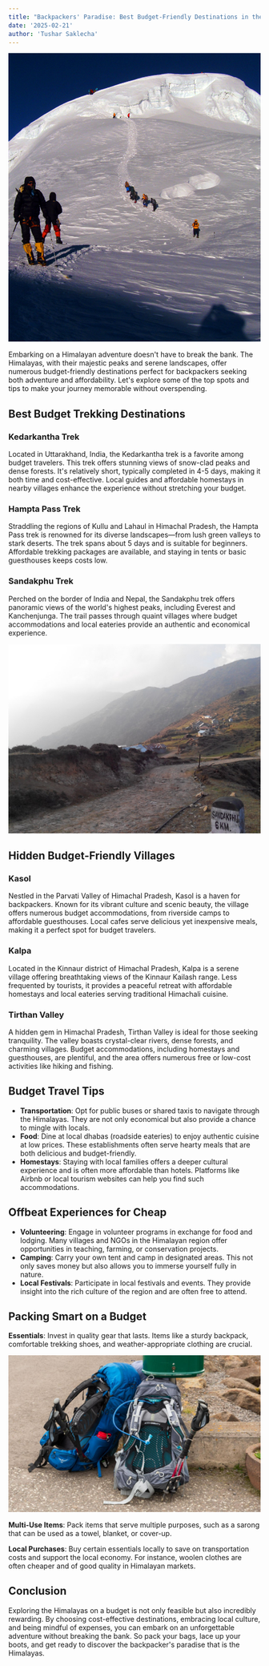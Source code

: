 ```yaml
---
title: "Backpackers' Paradise: Best Budget-Friendly Destinations in the Himalayas"
date: '2025-02-21'
author: 'Tushar Saklecha'
---
```


![Himalayas](https://raw.githubusercontent.com/mapmymap/baha-assets/refs/heads/main/images/trek/himalayas/himalayas12.png)

Embarking on a Himalayan adventure doesn't have to break the bank. The Himalayas, with their majestic peaks and serene landscapes, offer numerous budget-friendly destinations perfect for backpackers seeking both adventure and affordability. Let's explore some of the top spots and tips to make your journey memorable without overspending.

## **Best Budget Trekking Destinations**

### **Kedarkantha Trek**

Located in Uttarakhand, India, the Kedarkantha trek is a favorite among budget travelers. This trek offers stunning views of snow-clad peaks and dense forests. It's relatively short, typically completed in 4-5 days, making it both time and cost-effective. Local guides and affordable homestays in nearby villages enhance the experience without stretching your budget.

### **Hampta Pass Trek**

Straddling the regions of Kullu and Lahaul in Himachal Pradesh, the Hampta Pass trek is renowned for its diverse landscapes—from lush green valleys to stark deserts. The trek spans about 5 days and is suitable for beginners. Affordable trekking packages are available, and staying in tents or basic guesthouses keeps costs low.

### **Sandakphu Trek**

Perched on the border of India and Nepal, the Sandakphu trek offers panoramic views of the world's highest peaks, including Everest and Kanchenjunga. The trail passes through quaint villages where budget accommodations and local eateries provide an authentic and economical experience.

![Himalayas](https://raw.githubusercontent.com/mapmymap/baha-assets/refs/heads/main/images/trek/himalayas/himalayas10.jpeg)

## **Hidden Budget-Friendly Villages**

### **Kasol**

Nestled in the Parvati Valley of Himachal Pradesh, Kasol is a haven for backpackers. Known for its vibrant culture and scenic beauty, the village offers numerous budget accommodations, from riverside camps to affordable guesthouses. Local cafes serve delicious yet inexpensive meals, making it a perfect spot for budget travelers.

### **Kalpa**

Located in the Kinnaur district of Himachal Pradesh, Kalpa is a serene village offering breathtaking views of the Kinnaur Kailash range. Less frequented by tourists, it provides a peaceful retreat with affordable homestays and local eateries serving traditional Himachali cuisine.

### **Tirthan Valley**

A hidden gem in Himachal Pradesh, Tirthan Valley is ideal for those seeking tranquility. The valley boasts crystal-clear rivers, dense forests, and charming villages. Budget accommodations, including homestays and guesthouses, are plentiful, and the area offers numerous free or low-cost activities like hiking and fishing.

## **Budget Travel Tips**

- **Transportation**: Opt for public buses or shared taxis to navigate through the Himalayas. They are not only economical but also provide a chance to mingle with locals.
- **Food**: Dine at local dhabas (roadside eateries) to enjoy authentic cuisine at low prices. These establishments often serve hearty meals that are both delicious and budget-friendly.
- **Homestays**: Staying with local families offers a deeper cultural experience and is often more affordable than hotels. Platforms like Airbnb or local tourism websites can help you find such accommodations.

## **Offbeat Experiences for Cheap**

- **Volunteering**: Engage in volunteer programs in exchange for food and lodging. Many villages and NGOs in the Himalayan region offer opportunities in teaching, farming, or conservation projects.
- **Camping**: Carry your own tent and camp in designated areas. This not only saves money but also allows you to immerse yourself fully in nature.
- **Local Festivals**: Participate in local festivals and events. They provide insight into the rich culture of the region and are often free to attend.

## **Packing Smart on a Budget**

**Essentials**: Invest in quality gear that lasts. Items like a sturdy backpack, comfortable trekking shoes, and weather-appropriate clothing are crucial.

![Himalayas](https://raw.githubusercontent.com/mapmymap/baha-assets/refs/heads/main/images/trek/himalayas/himalayas11.jpeg)

**Multi-Use Items**: Pack items that serve multiple purposes, such as a sarong that can be used as a towel, blanket, or cover-up.

**Local Purchases**: Buy certain essentials locally to save on transportation costs and support the local economy. For instance, woolen clothes are often cheaper and of good quality in Himalayan markets.

## **Conclusion**

Exploring the Himalayas on a budget is not only feasible but also incredibly rewarding. By choosing cost-effective destinations, embracing local culture, and being mindful of expenses, you can embark on an unforgettable adventure without breaking the bank. So pack your bags, lace up your boots, and get ready to discover the backpacker's paradise that is the Himalayas.
